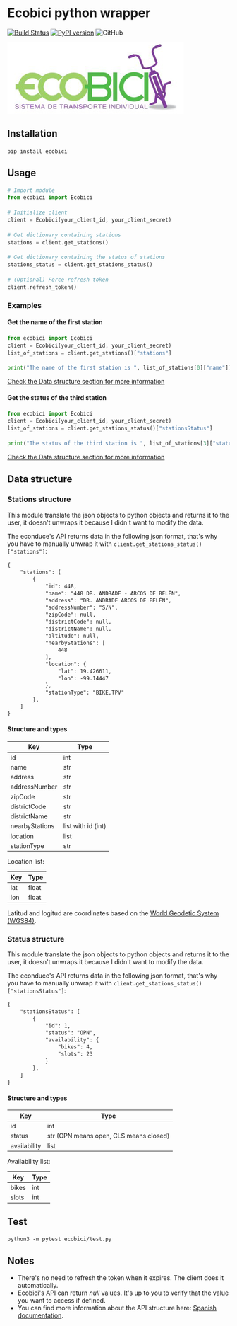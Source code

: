 # Ecobici python wrapper

[![Build Status](https://travis-ci.com/sainoba/ecobici_py.svg?branch=master)](https://travis-ci.com/sainoba/ecobici_py)
[![PyPI version](https://badge.fury.io/py/ecobici.svg)](https://badge.fury.io/py/ecobici)
![GitHub](https://img.shields.io/github/license/mashape/apistatus.svg)

![Ecobici logo](https://raw.githubusercontent.com/sainoba/ecobici_py/master/img/ecobici.jpg)

## Installation
`pip install ecobici`

## Usage

```python
# Import module
from ecobici import Ecobici

# Initialize client
client = Ecobici(your_client_id, your_client_secret)

# Get dictionary containing stations
stations = client.get_stations()

# Get dictionary containing the status of stations
stations_status = client.get_stations_status()

# (Optional) Force refresh token
client.refresh_token()

```

### Examples
#### Get the name of the first station
```python
from ecobici import Ecobici
client = Ecobici(your_client_id, your_client_secret)
list_of_stations = client.get_stations()["stations"]

print("The name of the first station is ", list_of_stations[0]["name"])
```
[Check the Data structure section for more information](#data-structure)

#### Get the status of the third station
```python
from ecobici import Ecobici
client = Ecobici(your_client_id, your_client_secret)
list_of_stations = client.get_stations_status()["stationsStatus"]

print("The status of the third station is ", list_of_stations[3]["status"])
```
[Check the Data structure section for more information](#data-structure)

## Data structure
### Stations structure

This module translate the json objects to python objects and returns it to the user,
it doesn't unwraps it because I didn't want to modify the data.

The econduce's API returns data in the following json format,
that's why you have to manually unwrap it with `client.get_stations_status()["stations"]`:

```json5
{
    "stations": [
        {
            "id": 448,
            "name": "448 DR. ANDRADE - ARCOS DE BELÉN",
            "address": "DR. ANDRADE ARCOS DE BELÉN",
            "addressNumber": "S/N",
            "zipCode": null,
            "districtCode": null,
            "districtName": null,
            "altitude": null,
            "nearbyStations": [
                448
            ],
            "location": {
                "lat": 19.426611,
                "lon": -99.14447
            },
            "stationType": "BIKE,TPV"
        },
    ]
}
```

#### Structure and types

|Key|Type|
|---|---|
|id|int|
|name|str|
|address|str|
|addressNumber|str|
|zipCode|str|
|districtCode|str|
|districtName|str|
|nearbyStations|list with id (int)|
|location|list|
|stationType|str|

Location list:

|Key|Type|
|---|---|
|lat|float|
|lon|float|

Latitud and logitud are coordinates based on the [World Geodetic System (WGS84)](https://es.wikipedia.org/wiki/WGS84).

### Status structure

This module translate the json objects to python objects and returns it to the user,
it doesn't unwraps it because I didn't want to modify the data.

The econduce's API returns data in the following json format,
that's why you have to manually unwrap it with `client.get_stations_status()["stationsStatus"]`:

```json5
{
    "stationsStatus": [
        {
            "id": 1,
            "status": "OPN",
            "availability": {
                "bikes": 4,
                "slots": 23
            }
        },
    ]
}      
```

#### Structure and types

|Key|Type|
|---|---|
|id|int|
|status|str (OPN means open, CLS means closed)|
|availability|list|

Availability list:

|Key|Type|
|---|---|
|bikes|int|
|slots|int|

## Test 
`python3 -m pytest ecobici/test.py`

## Notes
- There's no need to refresh the token when it expires. The client does it automatically.
- Ecobici's API can return _null_ values. It's up to you to verify that the value you want to access if defined.
- You can find more information about the API structure here: [Spanish documentation](https://www.ecobici.cdmx.gob.mx/sites/default/files/pdf/manual_api_opendata_esp_final.pdf).
